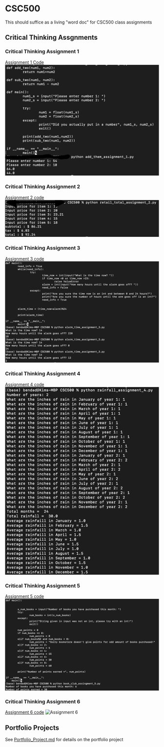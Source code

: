 # CSC500
This should suffice as a living "word doc" for CSC500 class assignments
## Critical Thinking Assgnments
### Critical Thinking Assignment 1

[Assignment 1 Code](add_them_assignment.py)
![Assignment 1 Running code](./images/Sikora_Assignment_1_Option_1.png)

### Critical Thinking Assignment 2

[Assignment 2 code](retail_total_assignment_2.py)
![Assignment 2](./images/Sikora_Assignment_2.png)

### Critical Thinking Assignment 3

[Assignment 3 code](alarm_time_assignment_3.py)
![Assignment 3](./images/Sikora_Assignment_3_alarm_clock.png)

### Critical Thinking Assignment 4

[Assignment 4 code](rainfall_assignment_4.py)
![Assignment 4](./images/Sikora_Assignment_4_rainfall.png)

### Critical Thinking Assignment 5

[Assignment 5 code](book_club_assingment_5.py)
![Assignment 5](./images/Sikora_Assignment_5_option_2.png)

### Critical Thinking Assignment 6

[Assignment 6 code](o2_course_info_assignment_6.py)
![Assignment 6](./Sikora_Assignment_6_option_2.png)

## Portfolio Projects
See [Portfolio_Project.md](Portfolio_Project.md) for details on the portfolio project

